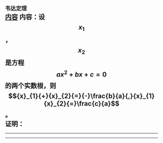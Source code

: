 `韦达定理`<br>
<a href="content">内容</a>
<a id="content">
内容：设$${x}_{1}$$，$${x}_{2}$$是方程$${a}{x}^{2}{+}{b}{x}{+}{c}{=}{0}$$的两个实数根，则$${x}_{1}{+}{x}_{2}{=}{-}\frac{b}{a}{,}{x}_{1}{x}_{2}{=}\frac{c}{a}$$。<br>
证明：
</a>
---

---

---
